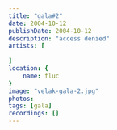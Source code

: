 ```yaml
---
title: "gala#2"
date: 2004-10-12
publishDate: 2004-10-12
description: "access denied"
artists: [
    
]
location: {
    name: fluc
}
image: "velak-gala-2.jpg"
photos:
tags: [gala]
recordings: []
---
```

